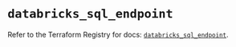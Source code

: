 # `databricks_sql_endpoint`

Refer to the Terraform Registry for docs: [`databricks_sql_endpoint`](https://registry.terraform.io/providers/databricks/databricks/1.62.1/docs/resources/sql_endpoint).
